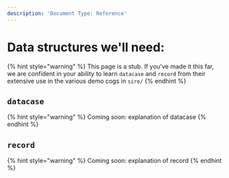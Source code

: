 ```yaml
---
description: 'Document Type: Reference'
---
```


# Data structures we'll need:

{% hint style="warning" %}
This page is a stub. If you've made it this far, we are confident in your ability to learn `datacase` and `record` from their extensive use in the various demo cogs in `sire/`
{% endhint %}

## `datacase`

{% hint style="warning" %}
Coming soon: explanation of datacase
{% endhint %}


## `record`

{% hint style="warning" %}
Coming soon: explanation of record
{% endhint %}

